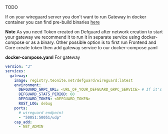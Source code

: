 TODO

If on your wireguard server you don't want to run Gateway in docker container you can find pre-build binaries [here]("example.com")

**Note** As you need Token created on Defguard after network creation to start your gateway we recommend it to run it in separate
service using docker-compose or as a binary. Other possible option is to first run Frontend and Core create token then add gateway
service to our docker-compose.yaml

**docker-compose.yaml** For gateway
```yaml
version: "3"
services:
  gateway:
    image: registry.teonite.net/defguard/wireguard:latest
    environment:
      DEFGUARD_GRPC_URL: <URL_OF_YOUR_DEFGUARD_GRPC_SERVICE> # If it's on the same machine it's localhost:50055
      DEFGUARD_STATS_PERIOD: 60
      DEFGUARD_TOKEN: <DEFGUARD_TOKEN>
      RUST_LOG: debug
    ports:
      # wireguard endpoint
      - "50051:50051/udp"
    cap_add:
      - NET_ADMIN
```
